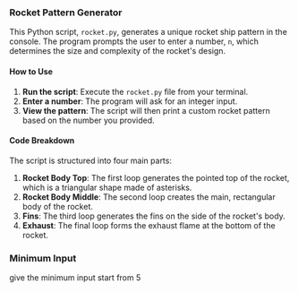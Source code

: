 
### Rocket Pattern Generator

This Python script, `rocket.py`, generates a unique rocket ship pattern in the console. The program prompts the user to enter a number, `n`, which determines the size and complexity of the rocket's design.

#### How to Use
1.  **Run the script**: Execute the `rocket.py` file from your terminal.
2.  **Enter a number**: The program will ask for an integer input.
3.  **View the pattern**: The script will then print a custom rocket pattern based on the number you provided.

#### Code Breakdown
The script is structured into four main parts:

1.  **Rocket Body Top**: The first loop generates the pointed top of the rocket, which is a triangular shape made of asterisks.
2.  **Rocket Body Middle**: The second loop creates the main, rectangular body of the rocket.
3.  **Fins**: The third loop generates the fins on the side of the rocket's body.
4.  **Exhaust**: The final loop forms the exhaust flame at the bottom of the rocket.

### Minimum Input
give the minimum input start from 5
